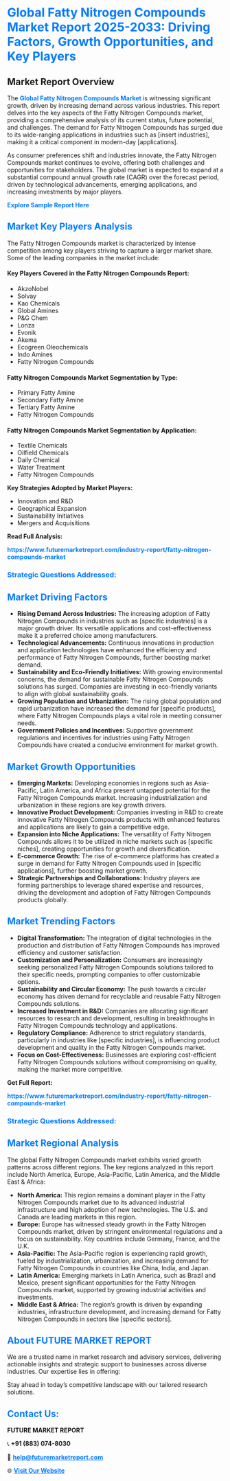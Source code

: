 <h1 style="color: #007BFF;">Global Fatty Nitrogen Compounds Market Report 2025-2033: Driving Factors, Growth Opportunities, and Key Players</h1>

<section id="overview">
<h2>Market Report Overview</h2>
<p>The <a href="https://www.futuremarketreport.com/industry-report/fatty-nitrogen-compounds-market" style="color: #007BFF; text-decoration: none;"><strong>Global Fatty Nitrogen Compounds Market</strong></a> is witnessing significant growth, driven by increasing demand across various industries. This report delves into the key aspects of the Fatty Nitrogen Compounds market, providing a comprehensive analysis of its current status, future potential, and challenges. The demand for Fatty Nitrogen Compounds has surged due to its wide-ranging applications in industries such as [insert industries], making it a critical component in modern-day [applications].</p>
<p>As consumer preferences shift and industries innovate, the Fatty Nitrogen Compounds market continues to evolve, offering both challenges and opportunities for stakeholders. The global market is expected to expand at a substantial compound annual growth rate (CAGR) over the forecast period, driven by technological advancements, emerging applications, and increasing investments by major players.</p>
</section>

<section id="overview">
<p><a href="https://www.futuremarketreport.com/request-sample/reportId=100251" style="color: #007BFF; text-decoration: none;"><strong>Explore Sample Report Here</strong></a></p>
</section>

<section id="key-players">
<h2 style="color: #007BFF;">Market Key Players Analysis</h2>
<p>The Fatty Nitrogen Compounds market is characterized by intense competition among key players striving to capture a larger market share. Some of the leading companies in the market include:</p>
<h4>Key Players Covered in the Fatty Nitrogen Compounds Report:</h4>
<ul><li>AkzoNobel</li><li>Solvay</li><li>Kao Chemicals</li><li>Global Amines</li><li>P&amp;G Chem</li><li>Lonza</li><li>Evonik</li><li>Akema</li><li>Ecogreen Oleochemicals</li><li>Indo Amines</li><li>Fatty Nitrogen Compounds</li></ul>
<h4>Fatty Nitrogen Compounds Market Segmentation by Type:</h4>
<ul><li>Primary Fatty Amine</li><li>Secondary Fatty Amine</li><li>Tertiary Fatty Amine</li><li>Fatty Nitrogen Compounds</li></ul>

<h4>Fatty Nitrogen Compounds Market Segmentation by Application:</h4>
<ul><li>Textile Chemicals</li><li>Oilfield Chemicals</li><li>Daily Chemical</li><li>Water Treatment</li><li>Fatty Nitrogen Compounds</li></ul>
<p><strong>Key Strategies Adopted by Market Players:</strong></p>
<ul>
<li>Innovation and R&D</li>
<li>Geographical Expansion</li>
<li>Sustainability Initiatives</li>
<li>Mergers and Acquisitions</li>
</ul>
</section>

<section>
<p><strong>Read Full Analysis: </strong></p><a href="https://www.futuremarketreport.com/industry-report/fatty-nitrogen-compounds-market" style="color: #007BFF; text-decoration: none;"><strong>https://www.futuremarketreport.com/industry-report/fatty-nitrogen-compounds-market</strong></a>
<h3 style="color: #007BFF;">Strategic Questions Addressed:</h3>
</section>

<section id="driving-factors">
<h2 style="color: #007BFF;">Market Driving Factors</h2>
<ul>
<li><strong>Rising Demand Across Industries:</strong> The increasing adoption of Fatty Nitrogen Compounds in industries such as [specific industries] is a major growth driver. Its versatile applications and cost-effectiveness make it a preferred choice among manufacturers.</li>
<li><strong>Technological Advancements:</strong> Continuous innovations in production and application technologies have enhanced the efficiency and performance of Fatty Nitrogen Compounds, further boosting market demand.</li>
<li><strong>Sustainability and Eco-Friendly Initiatives:</strong> With growing environmental concerns, the demand for sustainable Fatty Nitrogen Compounds solutions has surged. Companies are investing in eco-friendly variants to align with global sustainability goals.</li>
<li><strong>Growing Population and Urbanization:</strong> The rising global population and rapid urbanization have increased the demand for [specific products], where Fatty Nitrogen Compounds plays a vital role in meeting consumer needs.</li>
<li><strong>Government Policies and Incentives:</strong> Supportive government regulations and incentives for industries using Fatty Nitrogen Compounds have created a conducive environment for market growth.</li>
</ul>
</section>

<section id="growth-opportunities">
<h2 style="color: #007BFF;">Market Growth Opportunities</h2>
<ul>
<li><strong>Emerging Markets:</strong> Developing economies in regions such as Asia-Pacific, Latin America, and Africa present untapped potential for the Fatty Nitrogen Compounds market. Increasing industrialization and urbanization in these regions are key growth drivers.</li>
<li><strong>Innovative Product Development:</strong> Companies investing in R&D to create innovative Fatty Nitrogen Compounds products with enhanced features and applications are likely to gain a competitive edge.</li>
<li><strong>Expansion into Niche Applications:</strong> The versatility of Fatty Nitrogen Compounds allows it to be utilized in niche markets such as [specific niches], creating opportunities for growth and diversification.</li>
<li><strong>E-commerce Growth:</strong> The rise of e-commerce platforms has created a surge in demand for Fatty Nitrogen Compounds used in [specific applications], further boosting market growth.</li>
<li><strong>Strategic Partnerships and Collaborations:</strong> Industry players are forming partnerships to leverage shared expertise and resources, driving the development and adoption of Fatty Nitrogen Compounds products globally.</li>
</ul>
</section>

<section id="trending-factors">
<h2 style="color: #007BFF;">Market Trending Factors</h2>
<ul>
<li><strong>Digital Transformation:</strong> The integration of digital technologies in the production and distribution of Fatty Nitrogen Compounds has improved efficiency and customer satisfaction.</li>
<li><strong>Customization and Personalization:</strong> Consumers are increasingly seeking personalized Fatty Nitrogen Compounds solutions tailored to their specific needs, prompting companies to offer customizable options.</li>
<li><strong>Sustainability and Circular Economy:</strong> The push towards a circular economy has driven demand for recyclable and reusable Fatty Nitrogen Compounds solutions.</li>
<li><strong>Increased Investment in R&D:</strong> Companies are allocating significant resources to research and development, resulting in breakthroughs in Fatty Nitrogen Compounds technology and applications.</li>
<li><strong>Regulatory Compliance:</strong> Adherence to strict regulatory standards, particularly in industries like [specific industries], is influencing product development and quality in the Fatty Nitrogen Compounds market.</li>
<li><strong>Focus on Cost-Effectiveness:</strong> Businesses are exploring cost-efficient Fatty Nitrogen Compounds solutions without compromising on quality, making the market more competitive.</li>
</ul>
</section>

<section>
<p><strong>Get Full Report: </strong></p><a href="https://www.futuremarketreport.com/industry-report/fatty-nitrogen-compounds-market" style="color: #007BFF; text-decoration: none;"><strong>https://www.futuremarketreport.com/industry-report/fatty-nitrogen-compounds-market</strong></a>
<h3 style="color: #007BFF;">Strategic Questions Addressed:</h3>
</section>


<section id="regional-analysis">
<h2 style="color: #007BFF;">Market Regional Analysis</h2>
<p>The global Fatty Nitrogen Compounds market exhibits varied growth patterns across different regions. The key regions analyzed in this report include North America, Europe, Asia-Pacific, Latin America, and the Middle East & Africa:</p>
<ul>
<li><strong>North America:</strong> This region remains a dominant player in the Fatty Nitrogen Compounds market due to its advanced industrial infrastructure and high adoption of new technologies. The U.S. and Canada are leading markets in this region.</li>
<li><strong>Europe:</strong> Europe has witnessed steady growth in the Fatty Nitrogen Compounds market, driven by stringent environmental regulations and a focus on sustainability. Key countries include Germany, France, and the U.K.</li>
<li><strong>Asia-Pacific:</strong> The Asia-Pacific region is experiencing rapid growth, fueled by industrialization, urbanization, and increasing demand for Fatty Nitrogen Compounds in countries like China, India, and Japan.</li>
<li><strong>Latin America:</strong> Emerging markets in Latin America, such as Brazil and Mexico, present significant opportunities for the Fatty Nitrogen Compounds market, supported by growing industrial activities and investments.</li>
<li><strong>Middle East & Africa:</strong> The region’s growth is driven by expanding industries, infrastructure development, and increasing demand for Fatty Nitrogen Compounds in sectors like [specific sectors].</li>
</ul>
</section>

<footer>
<h2 style="color: #007BFF;">About FUTURE MARKET REPORT</h2>
<p>We are a trusted name in market research and advisory services, delivering actionable insights and strategic support to businesses across diverse industries. Our expertise lies in offering:</p>

<p>Stay ahead in today’s competitive landscape with our tailored research solutions.</p>

<h2 style="color: #007BFF;">Contact Us:</h2>
<p><strong>FUTURE MARKET REPORT</strong></p>
<p>📞 <strong>+91 (883) 074-8030</strong></p>
<p>📧 <strong><a href="mailto:help@futuremarketreport.com" style="color: #007BFF;">help@futuremarketreport.com</a></strong></p>
<p>🌐 <strong><a href="https://www.futuremarketreport.com/" style="color: #007BFF;">Visit Our Website</a></strong></p>
</footer>